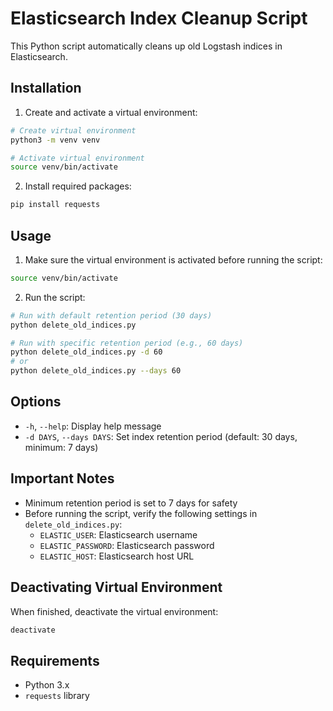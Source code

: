 # Elasticsearch Index Cleanup Script

This Python script automatically cleans up old Logstash indices in Elasticsearch.

## Installation

1. Create and activate a virtual environment:

```bash
# Create virtual environment
python3 -m venv venv

# Activate virtual environment
source venv/bin/activate

```

2. Install required packages:

```bash
pip install requests
```

## Usage

1. Make sure the virtual environment is activated before running the script:

```bash
source venv/bin/activate
```

2. Run the script:

```bash
# Run with default retention period (30 days)
python delete_old_indices.py

# Run with specific retention period (e.g., 60 days)
python delete_old_indices.py -d 60
# or
python delete_old_indices.py --days 60
```

## Options

- `-h`, `--help`: Display help message
- `-d DAYS`, `--days DAYS`: Set index retention period (default: 30 days, minimum: 7 days)

## Important Notes

- Minimum retention period is set to 7 days for safety
- Before running the script, verify the following settings in `delete_old_indices.py`:
  - `ELASTIC_USER`: Elasticsearch username
  - `ELASTIC_PASSWORD`: Elasticsearch password
  - `ELASTIC_HOST`: Elasticsearch host URL

## Deactivating Virtual Environment

When finished, deactivate the virtual environment:

```bash
deactivate
```

## Requirements

- Python 3.x
- `requests` library
